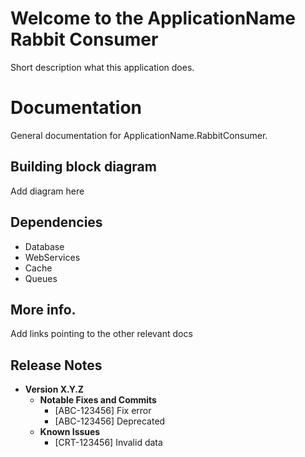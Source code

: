 # Welcome to the ApplicationName Rabbit Consumer
Short description what this application does.

# Documentation
General documentation for ApplicationName.RabbitConsumer.

## Building block diagram
Add diagram here

## Dependencies
- Database
- WebServices
- Cache
- Queues

## More info.
Add links pointing to the other relevant docs

## Release Notes
- **Version X.Y.Z**
	- **Notable Fixes and Commits**
		- [ABC-123456] Fix error
		- [ABC-123456] Deprecated 
	- **Known Issues**
		- [CRT-123456] Invalid data
